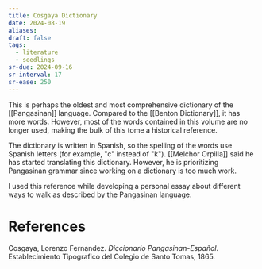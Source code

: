 ```yaml
---
title: Cosgaya Dictionary
date: 2024-08-19
aliases: 
draft: false
tags:
  - literature
  - seedlings
sr-due: 2024-09-16
sr-interval: 17
sr-ease: 250
---
```

This is perhaps the oldest and most comprehensive dictionary of the [[Pangasinan]] language. Compared to the [[Benton Dictionary]], it has more words. However, most of the words contained in this volume are no longer used, making the bulk of this tome a historical reference.

The dictionary is written in Spanish, so the spelling of the words use Spanish letters (for example, "c" instead of "k"). [[Melchor Orpilla]] said he has started translating this dictionary. However, he is prioritizing Pangasinan grammar since working on a dictionary is too much work.

I used this reference while developing a personal essay about different ways to walk as described by the Pangasinan language.

# References

Cosgaya, Lorenzo Fernandez. _Diccionario Pangasinan-Español_. Establecimiento Tipografico del Colegio de Santo Tomas, 1865.